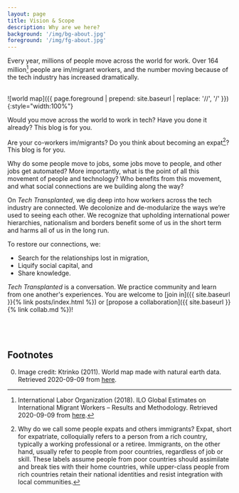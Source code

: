 ```yaml
---
layout: page
title: Vision & Scope
description: Why are we here?
background: '/img/bg-about.jpg'
foreground: '/img/fg-about.jpg'
---
```


Every year, millions of people move across the world for work. Over 164 million[^1] people are im/migrant workers, and the number moving because of the tech industry has increased dramatically.<br /><br />

![world map]({{ page.foreground | prepend: site.baseurl | replace: '//', '/' }}){:style="width:100%"}

Would you move across the world to work in tech? Have you done it already? This blog is for you.<br />

Are your co-workers im/migrants? Do you think about becoming an expat[^2]? This blog is for you.<br />

Why do some people move to jobs, some jobs move to people, and other jobs get automated? More importantly, what is the point of all this movement of people and technology? Who benefits from this movement, and what social connections are we building along the way?<br />

On *Tech Transplanted*, we dig deep into how workers across the tech industry are connected. We decolonize and de-modularize the ways we’re used to seeing each other. We recognize that upholding international power hierarchies, nationalism and borders benefit some of us in the short term and harms all of us in the long run. <br />

To restore our connections, we:

* Search for the relationships lost in migration, 
* Liquify social capital, and
* Share knowledge.

*Tech Transplanted* is a conversation. We practice community and learn from one another's experiences. You are welcome to [join in]({{ site.baseurl }}{% link posts/index.html %}) or [propose a collaboration]({{ site.baseurl }}{% link collab.md %})!<br /><br /><br /><br />

## Footnotes
<ol start="0">
  <li>Image credit: Ktrinko (2011). World map made with natural earth data. Retrieved 2020-09-09 from <ins><a href="https://commons.wikimedia.org/wiki/File:Eckert4.jpg">here</a></ins>.</li>
</ol>

[^1]: International Labor Organization (2018). ILO Global Estimates on International Migrant Workers – Results and Methodology. Retrieved 2020-09-09 from [here](https://www.ilo.org/global/publications/books/WCMS_652001/lang--en/index.htm).

[^2]: Why do we call some people expats and others immigrants? Expat, short for expatriate, colloquially refers to a person from a rich country, typically a working professional or a retiree. Immigrants, on the other hand, usually refer to people from poor countries, regardless of job or skill. These labels assume people from poor countries should assimilate and break ties with their home countries, while upper-class people from rich countries retain their national identities and resist integration with local communities.

